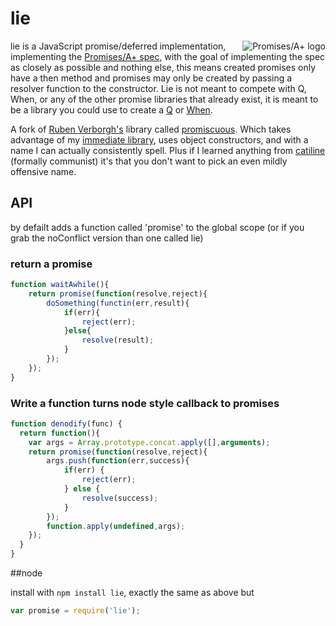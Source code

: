 # lie
<a href="http://promises-aplus.github.com/promises-spec">
  <img src="http://promises-aplus.github.com/promises-spec/assets/logo-small.png"
       alt="Promises/A+ logo" title="Promises/A+ 1.0 compliant" align="right" />
</a>

lie is a JavaScript promise/deferred implementation, implementing the [Promises/A+ spec](http://promises-aplus.github.com/promises-spec/), with the goal of implementing the spec as closely as possible and nothing else,
this means created promises only have a then method and promises may only be created by passing a resolver function to the constructor.  Lie is not meant to compete with Q, When, or any of the other promise libraries
that already exist, it is meant to be a library you could use to create a [Q](https://github.com/kriskowal/q) or [When](https://github.com/cujojs/when).

A fork of [Ruben Verborgh's](https://github.com/RubenVerborgh) library called [promiscuous](https://github.com/RubenVerborgh/promiscuous).
Which takes advantage of my [immediate library](https://github.com/calvinmetcalf/setImmediate), uses object constructors, and with a name I can actually consistently spell. 
Plus if I learned anything from [catiline](https://github.com/calvinmetcalf/catiline) (formally communist) it's that you don't want to pick an even mildly offensive name.

## API

by defailt adds a function called 'promise' to the global scope (or if you grab the noConflict version than one called lie)

### return a promise
```javascript
function waitAwhile(){
	return promise(function(resolve,reject){
	    doSomething(functin(err,result){
	        if(err){
	            reject(err);
	        }else{
	            resolve(result);
	        }
	    });
	});
}
```

### Write a function turns node style callback to promises
```javascript
function denodify(func) {
  return function(){
    var args = Array.prototype.concat.apply([],arguments);
    return promise(function(resolve,reject){
        args.push(function(err,success){
            if(err) {
                reject(err);
            } else {
                resolve(success);
            }
        });
        function.apply(undefined,args);
    });
  }
}
```

##node

install with `npm install lie`, exactly the same as above but 

```javascript
var promise = require('lie');
```

